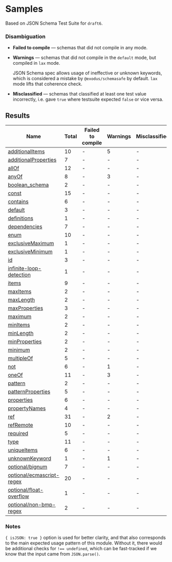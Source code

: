 # Samples

Based on JSON Schema Test Suite for `draft6`.


### Disambiguation

 * **Failed to compile** — schemas that did not compile in any mode.

 * **Warnings** — schemas that did not compile in the `default` mode, but compiled in `lax`
   mode.

   JSON Schema spec allows usage of ineffective or unknown keywords, which is considered a mistake
   by `@exodus/schemasafe` by default. `lax` mode lifts that coherence check.

 * **Misclassified** — schemas that classified at least one test value incorrectly, i.e. gave
   `true` where testsuite expected `false` or vice versa.

## Results

| Name                                                        | Total | Failed to compile | Warnings | Misclassified |
|-------------------------------------------------------------|-------|-------------------|----------|---------------|
| [additionalItems](./additionalItems.md)                     | 10    | -                 | 5        | -             |
| [additionalProperties](./additionalProperties.md)           | 7     | -                 | -        | -             |
| [allOf](./allOf.md)                                         | 12    | -                 | -        | -             |
| [anyOf](./anyOf.md)                                         | 8     | -                 | 3        | -             |
| [boolean_schema](./boolean_schema.md)                       | 2     | -                 | -        | -             |
| [const](./const.md)                                         | 15    | -                 | -        | -             |
| [contains](./contains.md)                                   | 6     | -                 | -        | -             |
| [default](./default.md)                                     | 3     | -                 | -        | -             |
| [definitions](./definitions.md)                             | 1     | -                 | -        | -             |
| [dependencies](./dependencies.md)                           | 7     | -                 | -        | -             |
| [enum](./enum.md)                                           | 10    | -                 | -        | -             |
| [exclusiveMaximum](./exclusiveMaximum.md)                   | 1     | -                 | -        | -             |
| [exclusiveMinimum](./exclusiveMinimum.md)                   | 1     | -                 | -        | -             |
| [id](./id.md)                                               | 3     | -                 | -        | -             |
| [infinite-loop-detection](./infinite-loop-detection.md)     | 1     | -                 | -        | -             |
| [items](./items.md)                                         | 9     | -                 | -        | -             |
| [maxItems](./maxItems.md)                                   | 2     | -                 | -        | -             |
| [maxLength](./maxLength.md)                                 | 2     | -                 | -        | -             |
| [maxProperties](./maxProperties.md)                         | 3     | -                 | -        | -             |
| [maximum](./maximum.md)                                     | 2     | -                 | -        | -             |
| [minItems](./minItems.md)                                   | 2     | -                 | -        | -             |
| [minLength](./minLength.md)                                 | 2     | -                 | -        | -             |
| [minProperties](./minProperties.md)                         | 2     | -                 | -        | -             |
| [minimum](./minimum.md)                                     | 2     | -                 | -        | -             |
| [multipleOf](./multipleOf.md)                               | 5     | -                 | -        | -             |
| [not](./not.md)                                             | 6     | -                 | 1        | -             |
| [oneOf](./oneOf.md)                                         | 11    | -                 | 3        | -             |
| [pattern](./pattern.md)                                     | 2     | -                 | -        | -             |
| [patternProperties](./patternProperties.md)                 | 5     | -                 | -        | -             |
| [properties](./properties.md)                               | 6     | -                 | -        | -             |
| [propertyNames](./propertyNames.md)                         | 4     | -                 | -        | -             |
| [ref](./ref.md)                                             | 31    | -                 | 2        | -             |
| [refRemote](./refRemote.md)                                 | 10    | -                 | -        | -             |
| [required](./required.md)                                   | 5     | -                 | -        | -             |
| [type](./type.md)                                           | 11    | -                 | -        | -             |
| [uniqueItems](./uniqueItems.md)                             | 6     | -                 | -        | -             |
| [unknownKeyword](./unknownKeyword.md)                       | 1     | -                 | 1        | -             |
| [optional/bignum](./optional-bignum.md)                     | 7     | -                 | -        | -             |
| [optional/ecmascript-regex](./optional-ecmascript-regex.md) | 20    | -                 | -        | -             |
| [optional/float-overflow](./optional-float-overflow.md)     | 1     | -                 | -        | -             |
| [optional/non-bmp-regex](./optional-non-bmp-regex.md)       | 2     | -                 | -        | -             |

### Notes

`{ isJSON: true }` option is used for better clarity, and that also corresponds to the main
expected usage pattern of this module. Without it, there would be additional checks for
`!== undefined`, which can be fast-tracked if we know that the input came from `JSON.parse()`.
